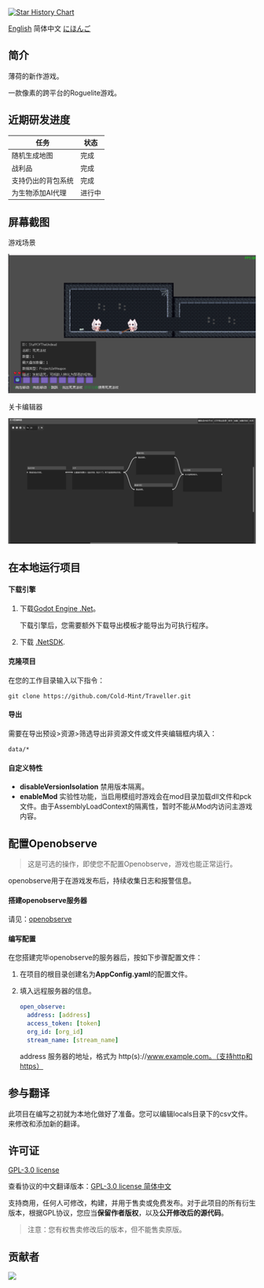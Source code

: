 [![Star History Chart](https://api.star-history.com/svg?repos=Cold-Mint/Traveller&type=Date)](https://star-history.com/#Cold-Mint/Traveller&Date)

[English](README.md) 简体中文 [にほんご](README_JA.md)

## 简介

薄荷的新作游戏。

一款像素的跨平台的Roguelite游戏。

## 近期研发进度

| 任务                                                   | 状态 |
| ----------------------------------------------------------- |----|
| 随机生成地图                         | 完成 |
| 战利品                                                 | 完成 |
| 支持仍出的背包系统 | 完成 |
| 为生物添加AI代理 | 进行中 |

## 屏幕截图

游戏场景

![](screenshot/0.0.1/game_page.png)

关卡编辑器

![](screenshot/0.0.1/level_Graph_Editor.png)

## 在本地运行项目

#### 下载引擎
1. 下载[Godot Engine .Net](https://godotengine.org/)。

   下载引擎后，您需要额外下载导出模板才能导出为可执行程序。

2. 下载 [.NetSDK](https://dotnet.microsoft.com/download).

#### 克隆项目

在您的工作目录输入以下指令：

```
git clone https://github.com/Cold-Mint/Traveller.git
```

#### 导出

需要在导出预设>资源>筛选导出非资源文件或文件夹编辑框内填入：

```
data/*
```

#### 自定义特性

- **disableVersionIsolation** 禁用版本隔离。
- **enableMod** 实验性功能，当启用模组时游戏会在mod目录加载dll文件和pck文件。由于AssemblyLoadContext的隔离性，暂时不能从Mod内访问主游戏内容。

## 配置Openobserve

> 这是可选的操作，即使您不配置Openobserve，游戏也能正常运行。

openobserve用于在游戏发布后，持续收集日志和报警信息。

#### 搭建openobserve服务器

请见：[openobserve](https://github.com/openobserve/openobserve)

#### 编写配置

在您搭建完毕openobserve的服务器后，按如下步骤配置文件：

1. 在项目的根目录创建名为**AppConfig.yaml**的配置文件。

2. 填入远程服务器的信息。

   ```yaml
   open_observe:
     address: [address]
     access_token: [token]
     org_id: [org_id]
     stream_name: [stream_name]
   ```
   
   address 服务器的地址，格式为 http(s)://www.example.com。（支持http和https）

## 参与翻译

此项目在编写之初就为本地化做好了准备。您可以编辑locals目录下的csv文件。来修改和添加新的翻译。

## 许可证

[GPL-3.0 license](LICENSE)

查看协议的中文翻译版本：[GPL-3.0 license 简体中文](LICENSE_ZH)

支持商用，任何人可修改，构建，并用于售卖或免费发布。对于此项目的所有衍生版本，根据GPL协议，您应当**保留作者版权**，以及**公开修改后的源代码**。

> 注意：您有权售卖修改后的版本，但不能售卖原版。

## 贡献者

<a href="https://github.com/Cold-Mint/Traveller/graphs/contributors">
  <img src="https://contrib.rocks/image?repo=Cold-Mint/Traveller" />
</a>